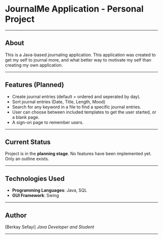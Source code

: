 # JournalMe Application - Personal Project

---

## About
This is a Java-based journaling application. This application was created to get my self to journal more, and what better way to motivate my self than creating my own application.

---

## Features (Planned)
- Create journal entries (default = ordered and seperated by day).
- Sort journal entries (Date, Title, Length, Mood)
- Search for any keyword in a file to find a specific journal entries.
- User can choose between included templates to get the user started, or a blank page.
- A sign-on page to remember users.

---

## Current Status
Project is in the **planning stage**. No features have been implemented yet. Only an outline exists.

---

## Technologies Used
- **Programming Languages**: Java, SQL
- **GUI Framework**: Swing

---

## Author
[Berkay Sefayi]
*Java Developer and Student*

---
